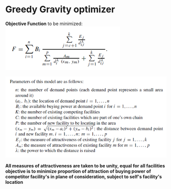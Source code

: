 # Greedy Gravity optimizer

<b>Objective Function</b> to be minimized:<br/>
![Image](https://github.com/sabrish89/Greedy-Gravity-optimizer/blob/master/Eqn.PNG)<br/>
<br/>
![Image](https://github.com/sabrish89/Greedy-Gravity-optimizer/blob/master/Par.PNG)

<b>All measures of attractiveness are taken to be unity, equal for all facilities</b>
<b> objective is to minimize proportion of attraction of buying power of competitor facility's in plane of consideration, subject to self's facility's location </b>
